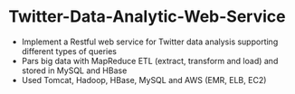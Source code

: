 Twitter-Data-Analytic-Web-Service
=================================

- Implement a Restful web service for Twitter data analysis supporting different types of queries 
- Pars big data with MapReduce ETL (extract, transform and load) and stored in MySQL and HBase 
- Used Tomcat, Hadoop, HBase, MySQL and AWS (EMR, ELB, EC2) 
